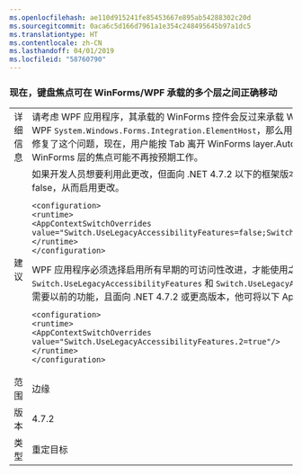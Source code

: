 ```yaml
---
ms.openlocfilehash: ae110d915241fe85453667e895ab54288302c20d
ms.sourcegitcommit: 0aca6c5d166d7961a1e354c248495645b97a1dc5
ms.translationtype: HT
ms.contentlocale: zh-CN
ms.lasthandoff: 04/01/2019
ms.locfileid: "58760790"
---
```

### <a name="keyboard-focus-now-moves-correctly-across-multiple-layers-of-winformswpf-hosting"></a>现在，键盘焦点可在 WinForms/WPF 承载的多个层之间正确移动

|   |   |
|---|---|
|详细信息|请考虑 WPF 应用程序，其承载的 WinForms 控件会反过来承载 WPF 控件。 如果该层的第一个或最后一个控件是 WPF <code>System.Windows.Forms.Integration.ElementHost</code>，那么用户可能不能按 Tab 离开 WinForms 层。 此更改修复了这个问题，现在，用户能按 Tab 离开 WinForms layer.Automated 应用程序。这些应用程序依赖于绝不转义 WinForms 层的焦点可能不再按预期工作。|
|建议|如果开发人员想要利用此更改，但面向 .NET 4.7.2 以下的框架版本，他可将下列一组 AppContext 标记设置为 false，从而启用更改。<pre><code class="lang-xml">&lt;configuration&gt;&#13;&#10;&lt;runtime&gt;&#13;&#10;&lt;AppContextSwitchOverrides value=&quot;Switch.UseLegacyAccessibilityFeatures=false;Switch.UseLegacyAccessibilityFeatures.2=false&quot;/&gt;&#13;&#10;&lt;/runtime&gt;&#13;&#10;&lt;/configuration&gt;&#13;&#10;</code></pre>WPF 应用程序必须选择启用所有早期的可访问性改进，才能使用之后的改进。 换言之，必须同时设置 <code>Switch.UseLegacyAccessibilityFeatures</code> 和 <code>Switch.UseLegacyAccessibilityFeatures.2</code> 开关。如果开发人员需要以前的功能，且面向 .NET 4.7.2 或更高版本，他可将以下 AppContext 标记设置为 false，从而禁用更改。<pre><code class="lang-xml">&lt;configuration&gt;&#13;&#10;&lt;runtime&gt;&#13;&#10;&lt;AppContextSwitchOverrides value=&quot;Switch.UseLegacyAccessibilityFeatures.2=true&quot;/&gt;&#13;&#10;&lt;/runtime&gt;&#13;&#10;&lt;/configuration&gt;&#13;&#10;</code></pre>|
|范围|边缘|
|版本|4.7.2|
|类型|重定目标|

